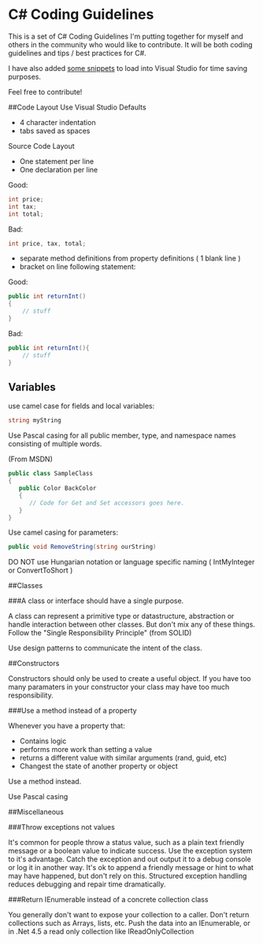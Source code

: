 C# Coding Guidelines
=========

This is a set of C# Coding Guidelines I'm putting together for myself and others in the community who would like to contribute. It will be both coding guidelines and tips / best practices for C#.

I have also added [some snippets](https://github.com/JeremyMorgan/csharp-coding-guidelines/tree/master/snippets "Code Snippets") to load into Visual Studio for time saving purposes. 

Feel free to contribute!

##Code Layout
Use Visual Studio Defaults
- 4 character indentation
- tabs saved as spaces

Source Code Layout

- One statement per line
- One declaration per line

Good:
``` C#
int price;
int tax;
int total;
```

Bad:
``` C#
int price, tax, total;
```
- separate method definitions from property definitions ( 1 blank line )
- bracket on line following statement:

Good:
``` C# 
public int returnInt()
{
    // stuff
}
```

Bad:
``` C# 
public int returnInt(){
    // stuff
}
```

## Variables

use camel case for fields and local variables:

``` C#
string myString
```

Use Pascal casing for all public member, type, and namespace names consisting of multiple words.

(From MSDN)

``` C# 
public class SampleClass
{
   public Color BackColor 
   {
      // Code for Get and Set accessors goes here.
   }
}
```

Use camel casing for parameters:

``` C#
public void RemoveString(string ourString) 
```

DO NOT use Hungarian notation or language specific naming ( IntMyInteger or ConvertToShort )

##Classes

###A class or interface should have a single purpose. 

A class can represent a primitive type or datastructure, abstraction or handle interaction between other classes. But don't mix any of these things. Follow the "Single Responsibility Principle" (from SOLID) 

Use design patterns to communicate the intent of the class. 

##Constructors

Constructors should only be used to create a useful object. If you have too many paramaters in your constructor your class may have too much responsibility.


###Use a method instead of a property

Whenever you have a property that:

- Contains logic
- performs more work than setting a value
- returns a different value with similar arguments (rand, guid, etc)
- Changest the state of another property or object

Use a method instead. 

Use Pascal casing

##Miscellaneous

###Throw exceptions not values

It's common for people throw a status value, such as a plain text friendly message or a boolean value to indicate success. Use the exception system to it's advantage. Catch the exception and out output it to a debug console or log it in another way. It's ok to append a friendly message or hint to what may have happened, but don't rely on this. Structured exception handling reduces debugging and repair time dramatically. 

###Return IEnumerable<T> instead of a concrete collection class

You generally don't want to expose your collection to a caller. Don't return collections such as Arrays, lists, etc. Push the data into an IEnumerable, or in .Net 4.5 a read only collection like IReadOnlyCollection<T>

    
